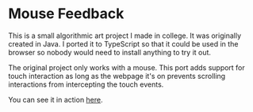 # Mouse Feedback

This is a small algorithmic art project I made in college. It was originally created in Java. I ported it to TypeScript so that it could be used in the browser so nobody would need to install anything to try it out.

The original project only works with a mouse. This port adds support for touch interaction as long as the webpage it's on prevents scrolling interactions from intercepting the touch events.

You can see it in action [here](https://thegreatdivide.info/mouse/).